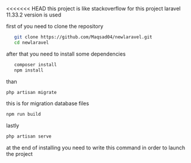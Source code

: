 <<<<<<< HEAD
this project is like stackoverflow
for this project laravel 11.33.2 version is used


first of you need to clone the repository
```bash
   git clone https://github.com/Maqsad04/newlaravel.git
   cd newlaravel
```

after that you need to install some dependencies
```bash
   composer install
   npm install
```
than
```bash
php artisan migrate
```
this is for migration database files
```bash
npm run build
```
lastly
```bash
php artisan serve
```
at the end of installing you need to write this command in order to launch the project
